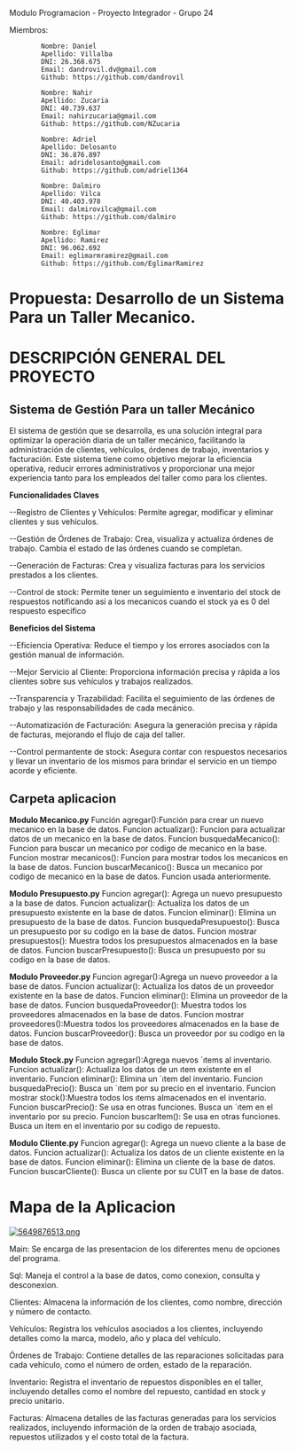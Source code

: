 Modulo Programacion - Proyecto Integrador - Grupo 24

Miembros:

            Nombre: Daniel
            Apellido: Villalba
            DNI: 26.368.675
            Email: dandrovil.dv@gmail.com
            Github: https://github.com/dandrovil

            Nombre: Nahir
            Apellido: Zucaria
            DNI: 40.739.637
            Email: nahirzucaria@gmail.com
            Github: https://github.com/NZucaria

            Nombre: Adriel
            Apellido: Delosanto
            DNI: 36.876.897
            Email: adridelosanto@gmail.com
            Github: https://github.com/adriel1364

            Nombre: Dalmiro
            Apellido: Vilca
            DNI: 40.403.978
            Email: dalmirovilca@gmail.com
            Github: https://github.com/dalmiro

            Nombre: Eglimar
            Apellido: Ramirez
            DNI: 96.062.692
            Email: eglimarmramirez@gmail.com
            Github: https://github.com/EglimarRamirez


# **Propuesta: Desarrollo de un Sistema Para un Taller Mecanico.**



# **DESCRIPCIÓN GENERAL DEL PROYECTO**


## **Sistema de Gestión Para un taller Mecánico**


El sistema de gestión que se desarrolla, es una solución integral para optimizar la operación diaria de un taller mecánico, facilitando la administración de clientes, vehículos, órdenes de trabajo, inventarios y facturación. Este sistema tiene como objetivo mejorar la eficiencia operativa, reducir errores administrativos y proporcionar una mejor experiencia tanto para los empleados del taller como para los clientes.



**Funcionalidades Claves**


--Registro de Clientes y Vehículos: Permite agregar, modificar y eliminar clientes y sus vehículos.

--Gestión de Órdenes de Trabajo: Crea, visualiza y actualiza órdenes de trabajo. Cambia el estado de las órdenes cuando se completan.

--Generación de Facturas: Crea y visualiza facturas para los servicios prestados a los clientes.

--Control de stock: Permite tener un seguimiento e inventario del stock de respuestos notificando asi a los mecanicos cuando el stock ya es 0 del respuesto especifico 




**Beneficios del Sistema**


--Eficiencia Operativa: Reduce el tiempo y los errores asociados con la gestión manual de información.

--Mejor Servicio al Cliente: Proporciona información precisa y rápida a los clientes sobre sus vehículos y trabajos realizados.

--Transparencia y Trazabilidad: Facilita el seguimiento de las órdenes de trabajo y las responsabilidades de cada mecánico.  

--Automatización de Facturación: Asegura la generación precisa y rápida de facturas, mejorando el flujo de caja del taller.

--Control permantente de stock: Asegura contar con respuestos necesarios y llevar un inventario de los mismos para brindar el servicio en un tiempo acorde y eficiente.
  

## **Carpeta aplicacion** ##

**Modulo Mecanico.py** 
Función agregar():Función para crear un nuevo mecanico en la base de datos.
Funcion actualizar(): Funcion para actualizar datos de un mecanico en la base de datos.
Funcion busquedaMecanico(): Funcion para buscar un mecanico por codigo de mecanico en la base.
Funcion mostrar mecanicos(): Funcion para mostrar todos los mecanicos en la base de datos.
Funcion buscarMecanico(): Busca un mecanico por codigo de mecanico en la base de datos. Funcion usada
anteriormente.

**Modulo Presupuesto.py**
Funcion agregar(): Agrega un nuevo presupuesto a la base de datos.
Funcion actualizar(): Actualiza los datos de un presupuesto existente en la base de datos.
Funcion eliminar(): Elimina un presupuesto de la base de datos.
Funcion busquedaPresupuesto(): Busca un presupuesto por su codigo en la base de datos.
Funcion mostrar presupuestos(): Muestra todos los presupuestos almacenados en la base de datos.
Funcion buscarPresupuesto(): Busca un presupuesto por su codigo en la base de datos.

**Modulo Proveedor.py**
Funcion agregar():Agrega un nuevo proveedor a la base de datos.
Funcion actualizar(): Actualiza los datos de un proveedor existente en la base de datos.
Funcion eliminar(): Elimina un proveedor de la base de datos.
Funcion busquedaProveedor(): Muestra todos los proveedores almacenados en la base de datos.
Funcion mostrar proveedores():Muestra todos los proveedores almacenados en la base de datos.
Funcion buscarProveedor(): Busca un proveedor por su codigo en la base de datos.

**Modulo Stock.py**
Funcion agregar():Agrega nuevos ´ıtems al inventario.
Funcion actualizar(): Actualiza los datos de un ıtem existente en el inventario.
Funcion eliminar(): Elimina un ´ıtem del inventario.
Funcion busquedaPrecio(): Busca un ´ıtem por su precio en el inventario.
Funcion mostrar stock():Muestra todos los ıtems almacenados en el inventario.
Funcion buscarPrecio(): Se usa en otras funciones. Busca un ´ıtem en el inventario por su precio.
Funcion buscarItem(): Se usa en otras funciones. Busca un item en el inventario por su codigo de repuesto.

**Modulo Cliente.py**
Funcion agregar(): Agrega un nuevo cliente a la base de datos.
Funcion actualizar(): Actualiza los datos de un cliente existente en la base de datos.
Funcion eliminar(): Elimina un cliente de la base de datos.
Funcion buscarCliente(): Busca un cliente por su CUIT en la base de datos.



# Mapa de la Aplicacion


[![5649876513.png](https://i.postimg.cc/j2TYLyDJ/5649876513.png)](https://postimg.cc/47WS07bJ)




Main: Se encarga de las presentacion de los diferentes menu de opciones del programa.

Sql: Maneja el control a la base de datos, como conexion, consulta y desconexion.

Clientes: Almacena la información de los clientes, como nombre, dirección y número de contacto.

Vehículos: Registra los vehículos asociados a los clientes, incluyendo detalles como la marca, modelo, año y placa del vehículo.

Órdenes de Trabajo: Contiene detalles de las reparaciones solicitadas para cada vehículo, como el número de orden, estado de la reparación.

Inventario: Registra el inventario de repuestos disponibles en el taller, incluyendo detalles como el nombre del repuesto, cantidad en stock y precio unitario.

Facturas: Almacena detalles de las facturas generadas para los servicios realizados, incluyendo información de la orden de trabajo asociada, repuestos utilizados y el costo total de la factura.
